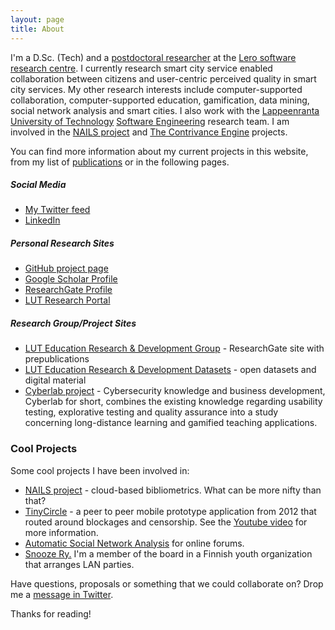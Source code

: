 ```yaml
---
layout: page
title: About
---
```


I'm a D.Sc. (Tech) and a [postdoctoral researcher](http://www.lero.ie/people/anttiknutas) at the [Lero software research centre](http://lero.ie/aboutlero). I currently research smart city service enabled collaboration between citizens and user-centric perceived quality in smart city services. My other research interests include computer-supported collaboration, computer-supported education, gamification, data mining, social network analysis and smart cities. I also work with the [Lappeenranta University of Technology](http://www.lut.fi) [Software Engineering](http://www.lut.fi/web/en/school-of-business-and-management/research/industrial-engineering-and-management) research team. I am involved in the [NAILS project](http://nailsproject.net) and [The Contrivance Engine](http://www.tce.fi) projects.

You can find more information about my current projects in this website, from my list of [publications](/publications/) or in the following pages.

##### Social Media

 * [My Twitter feed](https://twitter.com/aknutas)
 * [LinkedIn](https://www.linkedin.com/in/anttiknutas)

##### Personal Research Sites

 * [GitHub project page](https://github.com/aknutas/)
 * [Google Scholar Profile](https://scholar.google.com/citations?user=svyPd-YAAAAJ)
 * [ResearchGate Profile](https://www.researchgate.net/profile/Antti_Knutas)
 * [LUT Research Portal](http://research.cc.lut.fi/converis-lut/publicweb/person/9978?show=PUBLICATION)

##### Research Group/Project Sites
 * [LUT Education Research & Development Group](https://www.researchgate.net/project/LUT-Education-Research-Development) - ResearchGate site with prepublications
 * [LUT Education Research & Development Datasets](https://zenodo.org/communities/lut-edu-research/) - open datasets and digital material
 * [Cyberlab project](https://www2.it.lut.fi/GRIP/about) - Cybersecurity knowledge and business development, Cyberlab for short, combines the existing knowledge regarding usability testing, explorative testing and quality assurance into a study concerning long-distance learning and gamified teaching applications.

### Cool Projects

Some cool projects I have been involved in:

* [NAILS project](http://nailsproject.net) - cloud-based bibliometrics. What can be more nifty than that?
* [TinyCircle](https://github.com/aknutas/TinyCircle) - a peer to peer mobile prototype application from 2012 that routed around blockages and censorship. See the [Youtube video](http://youtu.be/N1Uz0OsoEcU) for more information.
* [Automatic Social Network Analysis](https://github.com/aknutas/sna-saga) for online forums.
* [Snooze Ry.](http://www.snooze.fi) I'm a member of the board in a Finnish youth organization that arranges LAN parties.

Have questions, proposals or something that we could collaborate on? Drop me a [message in Twitter](https://twitter.com/aknutas).

Thanks for reading!
